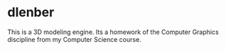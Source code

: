 # dlenber
This is a 3D modeling engine. Its a homework of the Computer Graphics discipline from my Computer Science course.
